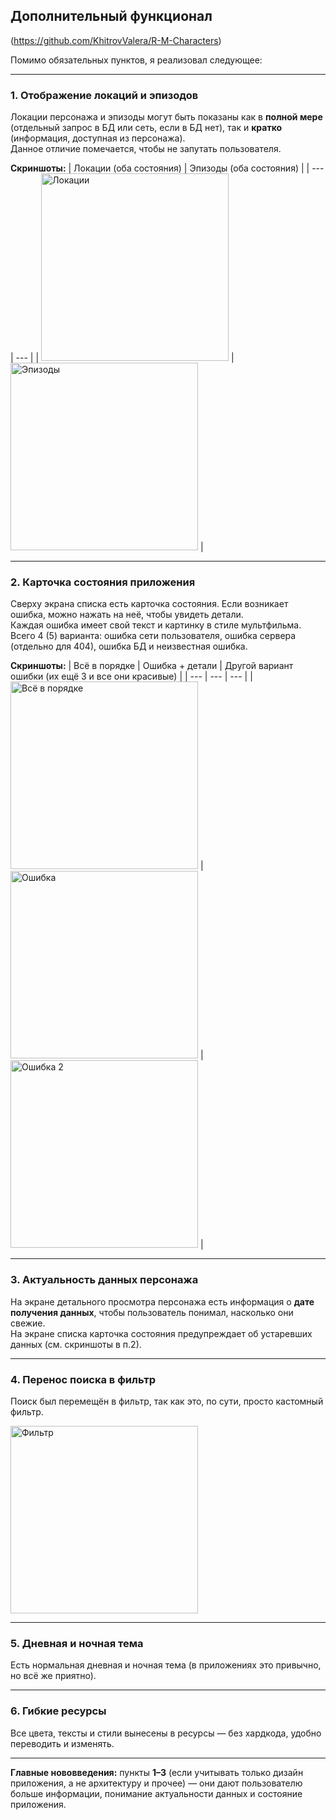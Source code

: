 ## Дополнительный функционал
(https://github.com/KhitrovValera/R-M-Characters)

Помимо обязательных пунктов, я реализовал следующее:

---

### 1. Отображение локаций и эпизодов
Локации персонажа и эпизоды могут быть показаны как в **полной мере** (отдельный запрос в БД или сеть, если в БД нет), так и **кратко** (информация, доступная из персонажа).  
Данное отличие помечается, чтобы не запутать пользователя.

**Скриншоты:**
| Локации (оба состояния) | Эпизоды (оба состояния) |
| --- | --- |
| <img width="300" alt="Локации" src="https://github.com/user-attachments/assets/78090d85-e639-4e30-b982-339c9c6c3343" /> | <img width="300" alt="Эпизоды" src="https://github.com/user-attachments/assets/12bb66f9-ed57-4176-918f-1f1d2bb2bc2c" /> |

---

### 2. Карточка состояния приложения
Сверху экрана списка есть карточка состояния. Если возникает ошибка, можно нажать на неё, чтобы увидеть детали.  
Каждая ошибка имеет свой текст и картинку в стиле мультфильма.  
Всего 4 (5) варианта: ошибка сети пользователя, ошибка сервера (отдельно для 404), ошибка БД и неизвестная ошибка.

**Скриншоты:**
| Всё в порядке | Ошибка + детали | Другой вариант ошибки (их ещё 3 и все они красивые) |
| --- | --- | --- |
| <img width="300" alt="Всё в порядке" src="https://github.com/user-attachments/assets/b536ed17-a519-4c13-ba48-f0fec034062c" /> | <img width="300" alt="Ошибка" src="https://github.com/user-attachments/assets/c964c4d9-e37c-4e42-af6c-47be36745097" /> | <img width="300" alt="Ошибка 2" src="https://github.com/user-attachments/assets/fcca0f7a-23e3-4890-b1e6-a4450080ed9b" /> |

---

### 3. Актуальность данных персонажа
На экране детального просмотра персонажа есть информация о **дате получения данных**, чтобы пользователь понимал, насколько они свежие.  
На экране списка карточка состояния предупреждает об устаревших данных (см. скриншоты в п.2).

---

### 4. Перенос поиска в фильтр
Поиск был перемещён в фильтр, так как это, по сути, просто кастомный фильтр.

<img width="300" alt="Фильтр" src="https://github.com/user-attachments/assets/d5693470-3e08-40d2-948c-739e3d1637a7" />

---

### 5. Дневная и ночная тема
Есть нормальная дневная и ночная тема (в приложениях это привычно, но всё же приятно).

---

### 6. Гибкие ресурсы
Все цвета, тексты и стили вынесены в ресурсы — без хардкода, удобно переводить и изменять.

---

**Главные нововведения:** пункты **1–3** (если учитывать только дизайн приложения, а не архитектуру и прочее) — они дают пользователю больше информации, понимание актуальности данных и состояние приложения.
